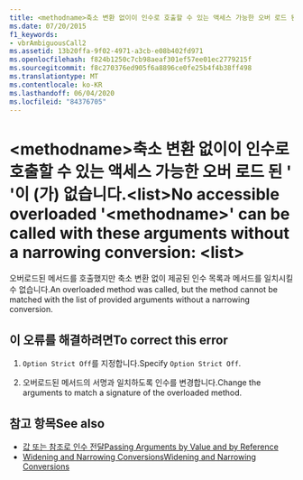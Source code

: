 ```yaml
---
title: <methodname>축소 변환 없이이 인수로 호출할 수 있는 액세스 가능한 오버 로드 된 ' '이 (가) 없습니다. <list>
ms.date: 07/20/2015
f1_keywords:
- vbrAmbiguousCall2
ms.assetid: 13b20ffa-9f02-4971-a3cb-e08b402fd971
ms.openlocfilehash: f824b1250c7cb98aeaf301ef57ee01ec2779215f
ms.sourcegitcommit: f8c270376ed905f6a8896ce0fe25b4f4b38ff498
ms.translationtype: MT
ms.contentlocale: ko-KR
ms.lasthandoff: 06/04/2020
ms.locfileid: "84376705"
---
```

# <a name="no-accessible-overloaded-methodname-can-be-called-with-these-arguments-without-a-narrowing-conversion-list"></a><span data-ttu-id="dded5-102">\<methodname>축소 변환 없이이 인수로 호출할 수 있는 액세스 가능한 오버 로드 된 ' '이 (가) 없습니다.\<list></span><span class="sxs-lookup"><span data-stu-id="dded5-102">No accessible overloaded '\<methodname>' can be called with these arguments without a narrowing conversion: \<list></span></span>
<span data-ttu-id="dded5-103">오버로드된 메서드를 호출했지만 축소 변환 없이 제공된 인수 목록과 메서드를 일치시킬 수 없습니다.</span><span class="sxs-lookup"><span data-stu-id="dded5-103">An overloaded method was called, but the method cannot be matched with the list of provided arguments without a narrowing conversion.</span></span>  
  
## <a name="to-correct-this-error"></a><span data-ttu-id="dded5-104">이 오류를 해결하려면</span><span class="sxs-lookup"><span data-stu-id="dded5-104">To correct this error</span></span>  
  
1. <span data-ttu-id="dded5-105">`Option Strict Off`를 지정합니다.</span><span class="sxs-lookup"><span data-stu-id="dded5-105">Specify `Option Strict Off`.</span></span>
  
2. <span data-ttu-id="dded5-106">오버로드된 메서드의 서명과 일치하도록 인수를 변경합니다.</span><span class="sxs-lookup"><span data-stu-id="dded5-106">Change the arguments to match a signature of the overloaded method.</span></span>  
  
## <a name="see-also"></a><span data-ttu-id="dded5-107">참고 항목</span><span class="sxs-lookup"><span data-stu-id="dded5-107">See also</span></span>

- [<span data-ttu-id="dded5-108">값 또는 참조로 인수 전달</span><span class="sxs-lookup"><span data-stu-id="dded5-108">Passing Arguments by Value and by Reference</span></span>](../programming-guide/language-features/procedures/passing-arguments-by-value-and-by-reference.md)
- [<span data-ttu-id="dded5-109">Widening and Narrowing Conversions</span><span class="sxs-lookup"><span data-stu-id="dded5-109">Widening and Narrowing Conversions</span></span>](../programming-guide/language-features/data-types/widening-and-narrowing-conversions.md)
